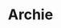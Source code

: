 ---
title: Archie
description: A puzzle game requires you to push buttons, flip the switch, and find a way around on a reflective chamber to escape the facility.
image: /src/assets/games/archie.png
---